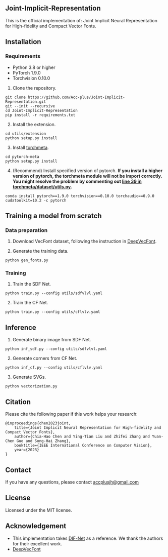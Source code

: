 ## Joint-Implicit-Representation


<!-- <p align="center"> 
<img src="/imgs/JIF.png" width="800">
</p> -->

This is the official implementation of: Joint Implicit Neural Representation for High-fidelity and Compact Vector Fonts.

## Installation

### Requirements
- Python 3.8 or higher
- PyTorch 1.9.0
- Torchvision 0.10.0
  

1. Clone the repository.
```
git clone https://github.com/Acc-plus/Joint-Implicit-Representation.git
git --init --recursive
cd Joint-Implicit-Representation
pip install -r requirements.txt
```

2. Install the extension.
```
cd utils/extension
python setup.py install
```

3. Install [torchmeta](https://github.com/tristandeleu/pytorch-meta).
```
cd pytorch-meta
python setup.py install
```

4. (Recommend) Install specified version of pytorch. **If you install a higher version of pytorch, the torchmeta module will not be import correctly. You might resolve the problem by commenting out [line 39 in torchmeta/dataset/utils.py](https://github.com/tristandeleu/pytorch-meta/blob/d55d89ebd47f340180267106bde3e4b723f23762/torchmeta/datasets/utils.py#L39).**
```
conda install pytorch==1.9.0 torchvision==0.10.0 torchaudio==0.9.0 cudatoolkit=10.2 -c pytorch
```

## Training a model from scratch

### Data preparation

1. Download VecFont dataset, following the instruction in [DeepVecFont](https://github.com/yizhiwang96/deepvecfont).
   
2. Generate the training data.
```
python gen_fonts.py
```


### Training

1. Train the SDF Net.

```
python train.py --config utils/sdfvlvl.yaml
```

2. Train the CF Net.

```
python train.py --config utils/cflvlv.yaml
```

## Inference

1. Generate binary image from SDF Net.

```
python inf_sdf.py --config utils/sdfvlvl.yaml
```

2. Generate corners from CF Net.

```
python inf_cf.py --config utils/cflvlv.yaml
```

3. Generate SVGs.
   
```
python vectorization.py
```

## Citation

Please cite the following paper if this work helps your research:

    @inproceedings{chen2023joint,
		title={Joint Implicit Neural Representation for High-fidelity and Compact Vector Fonts},
    	author={Chia-Hao Chen and Ying-Tian Liu and Zhifei Zhang and Yuan-Chen Guo and Song-Hai Zhang},
	    booktitle={IEEE International Conference on Computer Vision},
	    year={2023}
	}

## Contact
If you have any questions, please contact accplusjh@gmail.com

## License

Licensed under the MIT license.

## Acknowledgement
- This implementation takes [DIF-Net](https://github.com/microsoft/DIF-Net) as a reference. We thank the authors for their excellent work. 
- [DeepVecFont](https://github.com/yizhiwang96/deepvecfont)

